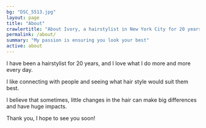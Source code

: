 ```yaml
---
bg: "DSC_5513.jpg"
layout: page
title: "About"
crawlertitle: "About Ivory, a hairstylist in New York City for 20 years and counting"
permalink: /about/
summary: "My passion is ensuring you look your best"
active: about
---
```


I have been a hairstylist for 20 years, and I love what I do more and more every day.

I like connecting with people and seeing what hair style would suit them best.

I believe that sometimes, little changes in the hair can make big differences and have huge impacts.

Thank you, I hope to see you soon!
